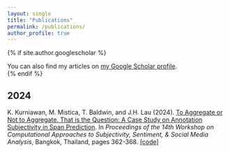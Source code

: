 ```yaml
---
layout: single
title: "Publications"
permalink: /publications/
author_profile: true
---
```

<!-- Full publication list is given below. Please see [my Google Scholar profile](YOUR_GOOGLE_SCHOLAR_LINK) for bibliometrics. -->

{% if site.author.googlescholar %}
  <div class="wordwrap">You can also find my articles on <a href="{{site.author.googlescholar}}">my Google Scholar profile</a>.</div>
{% endif %}

## 2024

K. Kurniawan, M. Mistica, T. Baldwin, and J.H. Lau (2024). [To Aggregate or Not to Aggregate. That is the Question: A Case Study on Annotation Subjectivity in Span Prediction](PAPER_LINK). In *Proceedings of the 14th Workshop on Computational Approaches to Subjectivity, Sentiment, & Social Media Analysis*, Bangkok, Thailand, pages 362-368. [[code]](CODE_LINK)